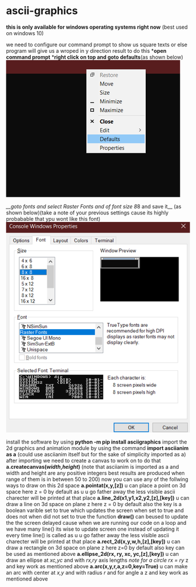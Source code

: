# ascii-graphics

__this is only available for windows operating systems right now__
(best used on windows 10)

we need to configure our command prompt to show us square texts or else
 program will give us a wroped in y direction result to do this 
*__open command prompt__
*__right click on top and goto defaults__(as shown below)
![right_click_image](/images/click.png)

*__goto fonts and select _Raster Fonts_ and of font size 8*8 and save it__ (as shown below)(take a note of your previous settings cause its highly probabable that ypu wont like this font)
![fontsize](/images/size.png)


install the software by using
__python -m pip install asciigraphics__
import the 2d graphics and animation module by using the command
 __import asciianim as a__
 (could use asciianim itself but for the sake of simplicity imported as a)
after importing we need to create a canvas to work on to do that
__a.createcanvas(_width_,_height_)__
(note that asciianim is imported as a and width and height are any positive
integers best results are produced when range of them is in between 50 to 200)
now you can use any of the follwing ways to draw on this 2d space
__a.pointat(x,y,[z])__ u can place a point on 3d space here z = 0 by default
as u u go father away the less visible ascii charecter will be printed at that place
__a.line_2d(x1,y1,x2,y2,[z],[key])__ u can draw a line on 3d space on plane z 
here z = 0 by default also the key is a boolean varible set to true which 
updates the screen when set to true and does not when did not set to true
the function __draw()__ can beused to update the the screen delayed cause when 
we are running our code on a loop and we have many line() its wise to update 
screen one instead of updating it every time line() is called
as u u go father away the less visible ascii charecter will be printed at that place
__a.rect_2d(x,y,w,h,[z],[key])__ u can draw a rectangle on 3d space on plane z here z=0 by default also key can be used as mentioned above
__a.ellipse_2d(rx, ry, xc, yc,[z],[key])__ u can draw an ellipse at _xc,yc_ and with _rx,ry_ axis lengths _note for a circle rx = ry_ z and key work as mentioned above
__a.arc(x,y,r,a,z=0,key=True)__ u can make an arc with center at _x,y_ and with radius _r_ and for angle a z and key work as mentioned above

